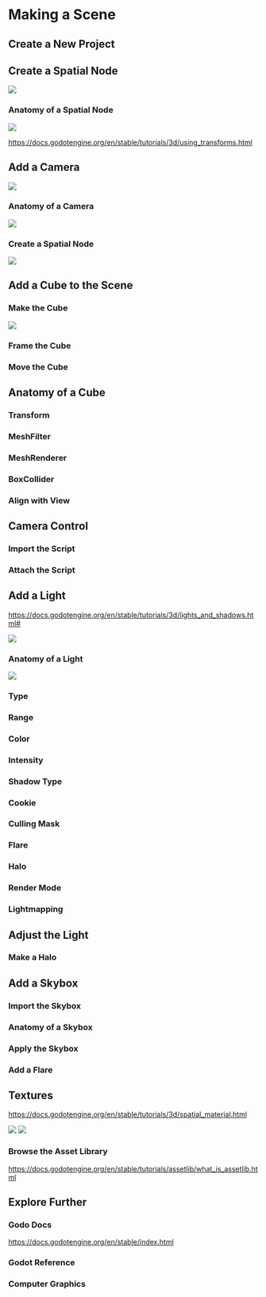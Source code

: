 # Making a Scene

## Create a New Project

## Create a Spatial Node

<img src="images/createspatial.png">

### Anatomy of a Spatial Node

<img src="images/createspatial.png">

https://docs.godotengine.org/en/stable/tutorials/3d/using_transforms.html

## Add a Camera

<img src="images/createcamera.png">

### Anatomy of a Camera

<img src="images/camera.png">



### Create a Spatial Node

<img src="images/camera.png">

## Add a Cube to the Scene

### Make the Cube

<img src="images/createmesh.png">

### Frame the Cube

### Move the Cube

## Anatomy of a Cube

### Transform

### MeshFilter

### MeshRenderer

### BoxCollider

### Align with View

## Camera Control

### Import the Script

### Attach the Script

## Add a Light

https://docs.godotengine.org/en/stable/tutorials/3d/lights_and_shadows.html#

<img src="images/createlight.png">

### Anatomy of a Light

<img src="images/light.png">

### Type

### Range

### Color

### Intensity

### Shadow Type

### Cookie

### Culling Mask

### Flare

### Halo

### Render Mode

### Lightmapping

## Adjust the Light

### Make a Halo

## Add a Skybox

### Import the Skybox

### Anatomy of a Skybox

### Apply the Skybox

### Add a Flare

## Textures

https://docs.godotengine.org/en/stable/tutorials/3d/spatial_material.html

<img src="images/textureimport.png">

<img src="images/materialtexture.png">

### Browse the Asset Library

https://docs.godotengine.org/en/stable/tutorials/assetlib/what_is_assetlib.html

## Explore Further

### Godo Docs

https://docs.godotengine.org/en/stable/index.html

### Godot Reference

### Computer Graphics



